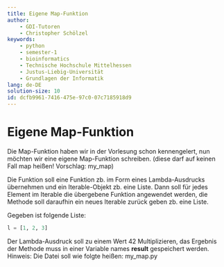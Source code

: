 ```yaml
---
title: Eigene Map-Funktion
author:
    - GDI-Tutoren
    - Christopher Schölzel
keywords:
    - python
    - semester-1
    - bioinformatics
    - Technische Hochschule Mittelhessen
    - Justus-Liebig-Universität
    - Grundlagen der Informatik
lang: de-DE
solution-size: 10
id: dcfb9961-7416-475e-97c0-07c7185918d9
---
```


# Eigene Map-Funktion

Die Map-Funktion haben wir in der Vorlesung schon kennengelert, nun möchten wir eine eigene Map-Funktion schreiben.
(diese darf auf keinen Fall map heißen! Vorschlag: my_map)


Die Funktion soll eine Funktion zb. im Form eines Lambda-Ausdrucks übernehmen und ein Iterable-Objekt zb. eine Liste.
Dann soll für jedes Element im Iterable die übergebene Funktion angewendet werden, die Methode soll daraufhin ein neues Iterable zurück geben zb. eine Liste.

Gegeben ist folgende Liste: 
```Python 
l = [1, 2, 3]
```
Der Lambda-Ausdruck soll zu einem Wert 42 Multiplizieren, das Ergebnis der Methode muss in einer Variable names **result** gespeichert werden.
Hinweis: Die Datei soll wie folgte heißen: my_map.py